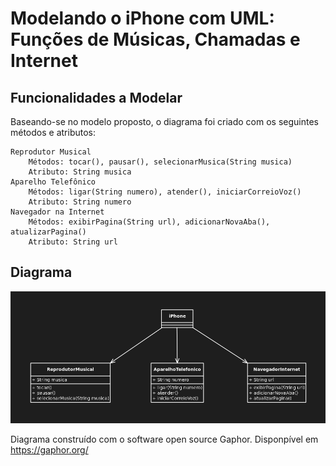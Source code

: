 # Modelando o iPhone com UML: Funções de Músicas, Chamadas e Internet

## Funcionalidades a Modelar

  Baseando-se no modelo proposto, o diagrama foi criado com os seguintes métodos e atributos:
  
    Reprodutor Musical
        Métodos: tocar(), pausar(), selecionarMusica(String musica)
        Atributo: String musica
    Aparelho Telefônico
        Métodos: ligar(String numero), atender(), iniciarCorreioVoz()
        Atributo: String numero
    Navegador na Internet
        Métodos: exibirPagina(String url), adicionarNovaAba(), atualizarPagina()
        Atributo: String url

## Diagrama

![Diagrama UML](https://github.com/DanielPaes/dio-trilha-java-basico/blob/main/poo/UML_iPhone.png)

Diagrama construído com o software open source Gaphor. Disponpível em https://gaphor.org/


